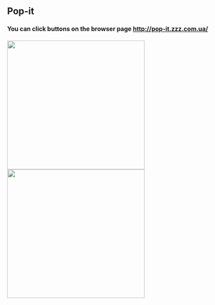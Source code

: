 ## Pop-it
#### You can click buttons on the browser page http://pop-it.zzz.com.ua/ 
<img src= "https://user-images.githubusercontent.com/71008947/124782151-ad200f00-df4c-11eb-873a-be3f851b1cec.png" width="320" height='300'> <img src= "https://user-images.githubusercontent.com/71008947/124782048-92e63100-df4c-11eb-8c91-0c88fb18688d.png" width="320" height='300'>


